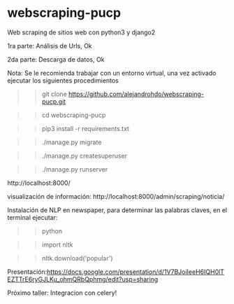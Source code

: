 # webscraping-pucp
Web scraping de sitios web con python3 y django2

1ra parte: Análisis de Urls, Ok

2da parte: Descarga de datos, Ok

Nota: Se le recomienda trabajar con un entorno virtual, una vez activado ejecutar los siguientes procedimientos


>> git clone https://github.com/alejandrohdo/webscraping-pucp.git

>> cd webscraping-pucp

>> pip3 install -r requirements.txt

>> ./manage.py migrate

>> ./manage.py createsuperuser

>> ./manage.py runserver

http://localhost:8000/

visualización de información: http://localhost:8000/admin/scraping/noticia/

Instalación de NLP en newspaper, para determinar las palabras claves, en el terminal ejecutar:

>> python

>> import nltk

>> nltk.download('popular')

Presentación:https://docs.google.com/presentation/d/1V7BJoiIeeH6IQH0lTEZTTrE6ryGJLKu_ohmQRbQphmg/edit?usp=sharing

Próximo taller: Integracion con celery!
